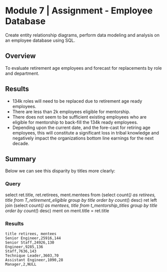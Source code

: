 # Module 7 | Assignment - Employee Database

Create entity relationship diagrams, perform data modeling and analysis on an employee database using SQL.


## Overview

To evaluate retirement age employees and forecast for replacements by role and department.

## Results

* 134k roles will need to be replaced due to retirement age ready employees. 
* There are less than 2k employees eligible for mentorship. 
* There does not seem to be sufficient existing employees who are eligible for mentorship to back-fill the 134k ready employees.
* Depending upon the current date, and the fore-cast for retiring age employees, this will constitute a significant loss in tribal knowledge and negatively impact the organizations bottom line earnings for the next decade.

## Summary

Below we can see this disparity by titles more clearly:

### Query
select ret.title, ret.retirees, ment.mentees
    from (select count(*) as retirees, title
                from T_retirement_eligible
            group by title
            order by count(*) desc) ret
    left join
        (select count(*) as mentees, title
                from t_mentorship_titles
            group by title
            order by count(*) desc) ment
            on ment.title = ret.title

### Results
    title retirees, mentees
    Senior Engineer,25916,144
    Senior Staff,24926,130
    Engineer,9285,136
    Staff,7636,143
    Technique Leader,3603,70
    Assistant Engineer,1090,28
    Manager,2,NULL

